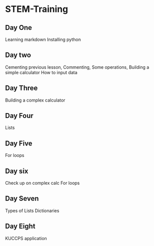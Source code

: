 # STEM-Training
## Day One
Learning markdown
Installing python
## Day two
Cementing previous lesson,
Commenting,
Some operations,
Building a simple calculator
How to input data
## Day Three
Building a complex calculator
## Day Four
Lists
## Day Five
For loops
## Day six
Check up on complex calc
For loops
## Day Seven
Types of Lists
Dictionaries
## Day Eight
KUCCPS application
